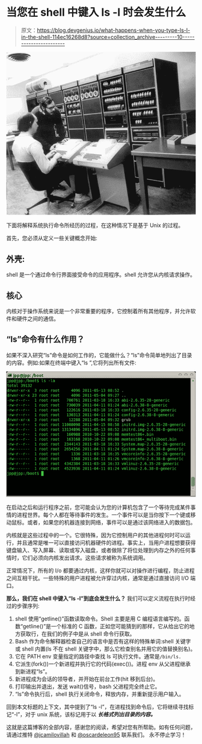 # 当您在 shell 中键入 ls -l 时会发生什么

> 原文：<https://blog.devgenius.io/what-happens-when-you-type-ls-l-in-the-shell-114ec16268d8?source=collection_archive---------10----------------------->

![](img/4a08314d4423908477a0cc890b0e7635.png)

下面将解释系统执行命令所经历的过程，在这种情况下是基于 Unix 的过程。

首先，您必须从定义一些关键概念开始:

## 外壳:

shell 是一个通过命令行界面接受命令的应用程序。shell 允许您从内核请求操作。

## 核心

内核对于操作系统来说是一个非常重要的程序，它控制着所有其他程序，并允许软件和硬件之间的通信。

## “ls”命令有什么作用？

如果不深入研究“ls”命令是如何工作的，它能做什么？“ls”命令简单地列出了目录的内容。例如:如果在终端中键入“ls ”,它将列出所有文件:

![](img/c483dc9a52809d2c9be7b11ae88c2b32.png)

在启动之后和运行程序之前，您可能会认为您的计算机包含了一个等待完成某件事情的进程世界。每个人都在等待事件的发生。一个事件可以是当你按下一个键或移动鼠标。或者，如果您的机器连接到网络，事件可以是通过该网络进入的数据包。

内核就是这些过程中的一个。它很特殊，因为它控制用户的其他进程何时可以运行，并且通常是唯一可以直接访问机器硬件的进程。事实上，当用户进程想要获得键盘输入、写入屏幕、读取或写入磁盘，或者做除了将位处理到内存之外的任何事情时，它们必须向内核发出请求。这些请求被称为系统调用。

正常情况下，所有的 I/o 都要通过内核，这样你就可以对操作进行编程，防止进程之间互相干扰。一些特殊的用户进程被允许穿过内核，通常是通过直接访问 I/O 端口。

**那么，我们在 shell 中键入“ls -l”到底会发生什么？** 我们可以定义流程在执行时经过的步骤序列:

1.  shell 使用“getline()”函数读取命令。Shell 主要是用 C 编程语言编写的。函数“getline()”是一个标准的 C 函数，正如您可能猜到的那样，它从给出它的地方获取行，在我们的例子中是从 shell 命令行获取。
2.  Bash 作为命令解释器检查自己的语言中是否有这样的特殊单词:shell 关键字或 shell 内置(ls 不在 shell 关键字中，那么它检查别名并用它的值替换别名)。
3.  它在 PATH env 变量指定的路径中查找 ls 可执行文件。通常是`/bin/ls.`
4.  它派生(fork())一个新进程并执行它的代码(exec())。进程 env 从父进程继承到新进程“ls”。
5.  新进程成为会话的领导者，并开始在前台工作(hit 移到后台)。
6.  打印输出并退出，发送 wait()信号，bash 父进程完全终止它。
7.  “ls”命令执行后，shell 执行关闭命令，释放内存，并重新提示用户输入。

回到本文标题的上下文，其中提到了“ls -l”，在进程找到命令后，它将继续寻找标记“-l”，对于 unix 系统，该标记用于以 ***长格式列出目录的内容。***

这就是这篇博客的全部内容，感谢您的阅读，希望对您有所帮助。如有任何问题，请通过推特 [@jcamilovillah](http://twitter.com/jcamilovillah) 和 [@oscardeleon95](http://twitter.com/oscardeleon95) 联系我们。
永不停止学习！